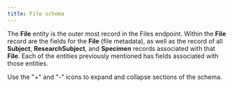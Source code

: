 ```yaml
---
title: File schema
---
```


The **File** entity is the outer most record in the Files endpoint. Within the **File** record are the fields for the **File** (file metadata), as well as the record of all **Subject**, **ResearchSubject**, and **Specimen** records associated with that **File**. Each of the entities previously mentioned has fields associated with those entities.

Use the "+" and "-" icons to expand and collapse sections of the schema.

<div class="container">
<div id="test">

<script type="text/javascript" src="../../javascripts/renderjson.js"></script>
<script>
renderjson.set_show_to_level(2).set_icons('+', '-');


var example = [

    {
        "name": "id",
        "description": "The 'logical' identifier of the entity in the repository, e.g. a UUID.  This 'id' is unique within a given system. The identified entity may have a different 'id' in a different system.",
        "mode": "REQUIRED",
        "type": "STRING"
    },
    {
        "name": "identifier",
        "description": "A 'business' identifier  or accession number for the entity, typically as provided by an external system or authority, that persists across implementing systems  (i.e. a  'logical' identifier). ",
        "fields": [
            {
                "name": "system",
                "description": "The system or namespace that defines the identifier.",
                "mode": "NULLABLE",
                "type": "STRING"
            },
            {
                "name": "value",
                "description": "The value of the identifier, as defined by the system.",
                "mode": "NULLABLE",
                "type": "STRING"
            }
        ],
        "mode": "REPEATED",
        "type": "RECORD"
    },
    {
        "name": "label",
        "description": "Short name or abbreviation for dataset. Maps to rdfs:label.",
        "mode": "NULLABLE",
        "type": "STRING"
    },
    {
        "name": "data_category",
        "description": "Broad categorization of the contents of the data file.",
        "mode": "NULLABLE",
        "type": "STRING"
    },
    {
        "name": "data_type",
        "description": "Specific content type of the data file.",
        "mode": "NULLABLE",
        "type": "STRING"
    },
    {
        "name": "file_format",
        "description": "Format of the data files.",
        "mode": "NULLABLE",
        "type": "STRING"
    },
    {
        "name": "associated_project",
        "description": "A reference to the Project(s) of which this ResearchSubject is a member. The associated_project may be embedded using the $ref definition or may be a reference to the id for the Project - or a URI expressed as a string to an existing entity.",
        "mode": "NULLABLE",
        "type": "STRING"
    },
    {
        "name": "drs_uri",
        "description": "A string of characters used to identify a resource on the Data Repo Service(DRS).",
        "mode": "NULLABLE",
        "type": "STRING"
    },
    {
        "name": "byte_size",
        "description": "Size of the file in bytes. Maps to dcat:byteSize.",
        "mode": "NULLABLE",
        "type": "INTEGER"
    },
    {
        "name": "checksum",
        "description": "A digit representing the sum of the correct digits in a piece of stored or transmitted digital data, against which later comparisons can be made to detect errors in the data.",
        "mode": "NULLABLE",
        "type": "STRING"
    },
    {
        "name": "data_modality",
        "description": "Data modality describes the biological nature of the information gathered as the result of an Activity, independent of the technology or methods used to produce the information.",
        "mode": "NULLABLE",
        "type": "STRING"
    },
    {
        "name": "imaging_modality",
        "description": "An imaging modality describes the imaging equipment and/or method used to acquire certain structural or functional information about the body. These include but are not limited to computed tomography (CT) and magnetic resonance imaging (MRI). Taken from the DICOM standard.",
        "mode": "NULLABLE",
        "type": "STRING"
    },
    {
        "name": "dbgap_accession_number",
        "description": "The dbgap accession number for the project.",
        "mode": "NULLABLE",
        "type": "STRING"
    },
    {
        "name": "imaging_series",
        "description": "The 'logical' identifier of the series or grouping of imaging files in the system of record which the file is a part of.",
        "mode": "NULLABLE",
        "type": "STRING"
    },
    {
        "name": "Subject",
        "description": "A subject entity captures the study-independent metadata for research subjects. Human research subjects are usually not traceable to a particular person to protect the subject’s privacy.",
        "fields": [
            {
                "name": "id",
                "description": "The 'logical' identifier of the entity in the system of record, e.g. a UUID.  This 'id' is unique within a given system. The identified entity may have a different 'id' in a different system.",
                "mode": "REQUIRED",
                "type": "STRING"
            },
            {
                "name": "identifier",
                "description": "A 'business' identifier for the entity, typically as provided by an external system or authority, that persists across implementing systems  (i.e. a  'logical' identifier). Uses a specialized, complex 'Identifier' data type to capture information about the source of the business identifier - or a URI expressed as a string to an existing entity. ",
                "fields": [
                    {
                        "name": "system",
                        "description": "The system or namespace that defines the identifier.",
                        "mode": "NULLABLE",
                        "type": "STRING"
                    },
                    {
                        "name": "value",
                        "description": "The value of the identifier, as defined by the system.",
                        "mode": "NULLABLE",
                        "type": "STRING"
                    }
                ],
                "mode": "REPEATED",
                "type": "RECORD"
            },
            {
                "name": "species",
                "description": "The taxonomic group (e.g. species) of the subject. For MVP, since taxonomy vocabulary is consistent between GDC and PDC, using text.  Ultimately, this will be a term returned by the vocabulary service.",
                "mode": "NULLABLE",
                "type": "STRING"
            },
            {
                "name": "sex",
                "description": "The biologic character or quality that distinguishes male and female from one another as expressed by analysis of the person's gonadal, morphologic (internal and external), chromosomal, and hormonal characteristics.",
                "mode": "NULLABLE",
                "type": "STRING"
            },
            {
                "name": "race",
                "description": "An arbitrary classification of a taxonomic group that is a division of a species. It usually arises as a consequence of geographical isolation within a species and is characterized by shared heredity, physical attributes and behavior, and in the case of humans, by common history, nationality, or geographic distribution. The provided values are based on the categories defined by the U.S. Office of Management and Business and used by the U.S. Census Bureau.",
                "mode": "NULLABLE",
                "type": "STRING"
            },
            {
                "name": "ethnicity",
                "description": "An individual's self-described social and cultural grouping, specifically whether an individual describes themselves as Hispanic or Latino. The provided values are based on the categories defined by the U.S. Office of Management and Business and used by the U.S. Census Bureau.",
                "mode": "NULLABLE",
                "type": "STRING"
            },
            {
                "name": "days_to_birth",
                "description": "Number of days between the date used for index and the date from a person's date of birth represented as a calculated negative number of days.",
                "mode": "NULLABLE",
                "type": "INTEGER"
            },
            {
                "name": "subject_associated_project",
                "description": "The list of Projects associated with the Subject.",
                "mode": "REPEATED",
                "type": "STRING"
            },
            {
                "name": "vital_status",
                "description": "Coded value indicating the state or condition of being living or deceased; also includes the case where the vital status is unknown.",
                "mode": "NULLABLE",
                "type": "STRING"
            },
            {
                "name": "days_to_death",
                "description": "Number of days between the date used for index and the date from a person's date of death represented as a calculated number of days.",
                "mode": "NULLABLE",
                "type": "INTEGER"
            },
            {
                "name": "cause_of_death",
                "description": "Coded value indicating the circumstance or condition that results in the death of the subject.",
                "mode": "NULLABLE",
                "type": "STRING"
            }
        ],
        "mode": "REPEATED",
        "type": "RECORD"
    },
    {
        "name": "ResearchSubject",
        "description": "A research subject is the entity of interest in a specific research study or project, typically a human being or an animal, but can also be a device, group of humans or animals, or a tissue sample. Human research subjects are usually not traceable to a particular person to protect the subject’s privacy.  This entity plays the role of the case_id in existing data.",
        "fields": [
            {
                "name": "id",
                "description": "The 'logical' identifier of the entity in the system of record, e.g. a UUID.  This 'id' is unique within a given system. The identified entity may have a different 'id' in a different system. For CDA, this is case_id.",
                "mode": "REQUIRED",
                "type": "STRING"
            },
            {
                "name": "identifier",
                "description": "A 'business' identifier for the entity, typically as provided by an external system or authority, that persists across implementing systems  (i.e. a  'logical' identifier). Uses a specialized, complex 'Identifier' data type to capture information about the source of the business identifier - or a URI expressed as a string to an existing entity. ",
                "fields": [
                    {
                        "name": "system",
                        "description": "The system or namespace that defines the identifier.",
                        "mode": "NULLABLE",
                        "type": "STRING"
                    },
                    {
                        "name": "value",
                        "description": "The value of the identifier, as defined by the system.",
                        "mode": "NULLABLE",
                        "type": "STRING"
                    }
                ],
                "mode": "REPEATED",
                "type": "RECORD"
            },
            {
                "name": "member_of_research_project",
                "description": "A reference to the Study(s) of which this ResearchSubject is a member.",
                "mode": "NULLABLE",
                "type": "STRING"
            },
            {
                "name": "primary_diagnosis_condition",
                "description": "The text term used to describe the type of malignant disease, as categorized by the World Health Organization's (WHO) International Classification of Diseases for Oncology (ICD-O).   This attribute represents the disease that qualified the subject for inclusion on the ResearchProject.",
                "mode": "NULLABLE",
                "type": "STRING"
            },
            {
                "name": "primary_diagnosis_site",
                "description": "The text term used to describe the primary site of disease, as categorized by the World Health Organization's (WHO) International Classification of Diseases for Oncology (ICD-O). This categorization groups cases into general categories.  This attribute represents the primary site of disease that qualified the subject for inclusion on the ResearchProject.",
                "mode": "NULLABLE",
                "type": "STRING"
            },
            {
                "name": "Diagnosis",
                "description": "A collection of characteristics that describe an abnormal condition of the body as assessed at a point in time. May be used to capture information about neoplastic and non-neoplastic conditions.",
                "fields": [
                    {
                        "name": "id",
                        "description": "The 'logical' identifier of the entity in the repository, e.g. a UUID.  This 'id' is unique within a given system. The identified entity may have a different 'id' in a different system.",
                        "mode": "REQUIRED",
                        "type": "STRING"
                    },
                    {
                        "name": "identifier",
                        "description": "A 'business' identifier  or accession number for the entity, typically as provided by an external system or authority, that persists across implementing systems  (i.e. a  'logical' identifier). ",
                        "fields": [
                            {
                                "name": "system",
                                "description": "The system or namespace that defines the identifier.",
                                "mode": "NULLABLE",
                                "type": "STRING"
                            },
                            {
                                "name": "value",
                                "description": "The value of the identifier, as defined by the system.",
                                "mode": "NULLABLE",
                                "type": "STRING"
                            }
                        ],
                        "mode": "REPEATED",
                        "type": "RECORD"
                    },
                    {
                        "name": "primary_diagnosis",
                        "description": "The diagnosis instance that qualified a subject for inclusion on a ResearchProject.",
                        "mode": "NULLABLE",
                        "type": "STRING"
                    },
                    {
                        "name": "age_at_diagnosis",
                        "description": "The age in days of the individual at the time of diagnosis.",
                        "mode": "NULLABLE",
                        "type": "INTEGER"
                    },
                    {
                        "name": "morphology",
                        "description": "Code that represents the histology of the disease using the third edition of the International Classification of Diseases for Oncology, published in 2000, used principally in tumor and cancer registries for coding the site (topography) and the histology (morphology) of neoplasms.",
                        "mode": "NULLABLE",
                        "type": "STRING"
                    },
                    {
                        "name": "stage",
                        "description": "The extent of a cancer in the body. Staging is usually based on the size of the tumor, whether lymph nodes contain cancer, and whether the cancer has spread from the original site to other parts of the body.",
                        "mode": "NULLABLE",
                        "type": "STRING"
                    },
                    {
                        "name": "grade",
                        "description": "The degree of abnormality of cancer cells, a measure of differentiation, the extent to which cancer cells are similar in appearance and function to healthy cells of the same tissue type. The degree of differentiation often relates to the clinical behavior of the particular tumor. Based on the microscopic findings, tumor grade is commonly described by one of four degrees of severity. Histopathologic grade of a tumor may be used to plan treatment and estimate the future course, outcome, and overall prognosis of disease. Certain types of cancers, such as soft tissue sarcoma, primary brain tumors, lymphomas, and breast have special grading systems.",
                        "mode": "NULLABLE",
                        "type": "STRING"
                    },
                    {
                        "name": "method_of_diagnosis",
                        "description": "The method used to confirm the subjects malignant diagnosis.",
                        "mode": "NULLABLE",
                        "type": "STRING"
                    },
                    {
                        "name": "Treatment",
                        "description": "Represent medication administration or other treatment types.",
                        "fields": [
                            {
                                "name": "id",
                                "description": "The 'logical' identifier of the entity in the repository, e.g. a UUID.  This 'id' is unique within a given system. The identified entity may have a different 'id' in a different system.",
                                "mode": "REQUIRED",
                                "type": "STRING"
                            },
                            {
                                "name": "identifier",
                                "description": "A 'business' identifier  or accession number for the entity, typically as provided by an external system or authority, that persists across implementing systems  (i.e. a  'logical' identifier). ",
                                "fields": [
                                    {
                                        "name": "system",
                                        "description": "The system or namespace that defines the identifier.",
                                        "mode": "NULLABLE",
                                        "type": "STRING"
                                    },
                                    {
                                        "name": "value",
                                        "description": "The value of the identifier, as defined by the system.",
                                        "mode": "NULLABLE",
                                        "type": "STRING"
                                    }
                                ],
                                "mode": "REPEATED",
                                "type": "RECORD"
                            },
                            {
                                "name": "treatment_type",
                                "description": "The treatment type including medication/therapeutics or other procedures.",
                                "mode": "NULLABLE",
                                "type": "STRING"
                            },
                            {
                                "name": "treatment_outcome",
                                "description": "The final outcome of the treatment.",
                                "mode": "NULLABLE",
                                "type": "STRING"
                            },
                            {
                                "name": "days_to_treatment_start",
                                "description": "The timepoint at which the treatment started.",
                                "mode": "NULLABLE",
                                "type": "INTEGER"
                            },
                            {
                                "name": "days_to_treatment_end",
                                "description": " The timepoint at which the treatment ended.",
                                "mode": "NULLABLE",
                                "type": "INTEGER"
                            },
                            {
                                "name": "therapeutic_agent",
                                "description": "One or more therapeutic agents as part of this treatment.",
                                "mode": "NULLABLE",
                                "type": "STRING"
                            },
                            {
                                "name": "treatment_anatomic_site",
                                "description": "The anatomical site that the treatment targets.",
                                "mode": "NULLABLE",
                                "type": "STRING"
                            },
                            {
                                "name": "treatment_effect",
                                "description": "The effect of a treatment on the diagnosis or tumor.",
                                "mode": "NULLABLE",
                                "type": "STRING"
                            },
                            {
                                "name": "treatment_end_reason",
                                "description": "The reason the treatment ended.",
                                "mode": "NULLABLE",
                                "type": "STRING"
                            },
                            {
                                "name": "number_of_cycles",
                                "description": "The number of treatment cycles the subject received.",
                                "mode": "NULLABLE",
                                "type": "INTEGER"
                            }
                        ],
                        "mode": "REPEATED",
                        "type": "RECORD"
                    }
                ],
                "mode": "REPEATED",
                "type": "RECORD"
            }
        ],
        "mode": "REPEATED",
        "type": "RECORD"
    },
    {
        "name": "Specimen",
        "description": "Any material taken as a sample from a biological entity (living or dead), or from a physical object or the environment. Specimens are usually collected as an example of their kind, often for use in some investigation.",
        "fields": [
            {
                "name": "id",
                "description": "The 'logical' identifier of the entity in the system of record, e.g. a UUID.  This 'id' is unique within a given system. The identified entity may have a different 'id' in a different system.",
                "mode": "REQUIRED",
                "type": "STRING"
            },
            {
                "name": "identifier",
                "description": "A 'business' identifier  or accession number for the entity, typically as provided by an external system or authority, that persists across implementing systems  (i.e. a  'logical' identifier). ",
                "fields": [
                    {
                        "name": "system",
                        "description": "The system or namespace that defines the identifier.",
                        "mode": "NULLABLE",
                        "type": "STRING"
                    },
                    {
                        "name": "value",
                        "description": "The value of the identifier, as defined by the system.",
                        "mode": "NULLABLE",
                        "type": "STRING"
                    }
                ],
                "mode": "REPEATED",
                "type": "RECORD"
            },
            {
                "name": "associated_project",
                "description": "The Project associated with the specimen.",
                "mode": "NULLABLE",
                "type": "STRING"
            },
            {
                "name": "days_to_collection",
                "description": "The number of days from the index date to either the date a sample was collected for a specific study or project, or the date a subject underwent a procedure (e.g. surgical resection) yielding a sample that was eventually used for research.",
                "mode": "NULLABLE",
                "type": "INTEGER"
            },
            {
                "name": "primary_disease_type",
                "description": "The text term used to describe the type of malignant disease, as categorized by the World Health Organization's (WHO) International Classification of Diseases for Oncology (ICD-O).   This attribute represents the disease that qualified the subject for inclusion on the ResearchProject.",
                "mode": "NULLABLE",
                "type": "STRING"
            },
            {
                "name": "anatomical_site",
                "description": "Per GDC Dictionary, the text term that represents the name of the primary disease site of the submitted tumor sample; recommend dropping tumor; biospecimen_anatomic_site.",
                "mode": "NULLABLE",
                "type": "STRING"
            },
            {
                "name": "source_material_type",
                "description": "The general kind of material from which the specimen was derived, indicating the physical nature of the source material. ",
                "mode": "NULLABLE",
                "type": "STRING"
            },
            {
                "name": "specimen_type",
                "description": "The high-level type of the specimen, based on its how it has been derived from the original extracted sample.",
                "mode": "NULLABLE",
                "type": "STRING"
            },
            {
                "name": "derived_from_specimen",
                "description": "A source/parent specimen from which this one was directly derived.",
                "mode": "NULLABLE",
                "type": "STRING"
            },
            {
                "name": "derived_from_subject",
                "description": "The subject/ResearchSubject, or Biologically Derived Materal (e.g. a cell line, tissue culture, organoid) from which the specimen was directly or indirectly derived.",
                "mode": "NULLABLE",
                "type": "STRING"
            }
        ],
        "mode": "REPEATED",
        "type": "RECORD"
    }



];
    document.getElementById("test").appendChild(renderjson(example));
</script>
</div></div>
